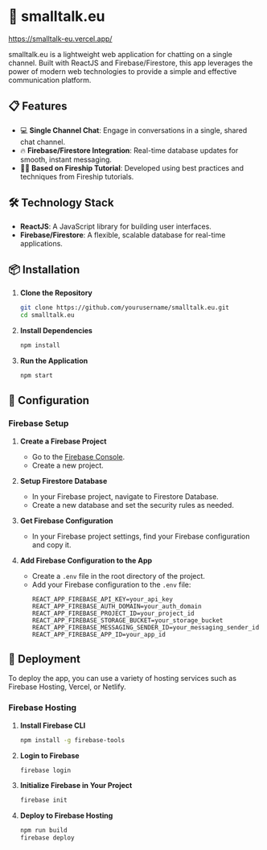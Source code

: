 # 💬 smalltalk.eu

https://smalltalk-eu.vercel.app/

smalltalk.eu is a lightweight web application for chatting on a single channel. Built with ReactJS and Firebase/Firestore, this app leverages the power of modern web technologies to provide a simple and effective communication platform.

## 📋 Features

- 💻 **Single Channel Chat**: Engage in conversations in a single, shared chat channel.
- 🔥 **Firebase/Firestore Integration**: Real-time database updates for smooth, instant messaging.
- 🧑‍🏫 **Based on Fireship Tutorial**: Developed using best practices and techniques from Fireship tutorials.

## 🛠️ Technology Stack

- **ReactJS**: A JavaScript library for building user interfaces.
- **Firebase/Firestore**: A flexible, scalable database for real-time applications.

## 📦 Installation

1. **Clone the Repository**
    ```bash
    git clone https://github.com/yourusername/smalltalk.eu.git
    cd smalltalk.eu
    ```

2. **Install Dependencies**
    ```bash
    npm install
    ```

3. **Run the Application**
    ```bash
    npm start
    ```

## 🔧 Configuration

### Firebase Setup

1. **Create a Firebase Project**
   - Go to the [Firebase Console](https://console.firebase.google.com/).
   - Create a new project.

2. **Setup Firestore Database**
   - In your Firebase project, navigate to Firestore Database.
   - Create a new database and set the security rules as needed.

3. **Get Firebase Configuration**
   - In your Firebase project settings, find your Firebase configuration and copy it.

4. **Add Firebase Configuration to the App**
   - Create a `.env` file in the root directory of the project.
   - Add your Firebase configuration to the `.env` file:
     ```env
     REACT_APP_FIREBASE_API_KEY=your_api_key
     REACT_APP_FIREBASE_AUTH_DOMAIN=your_auth_domain
     REACT_APP_FIREBASE_PROJECT_ID=your_project_id
     REACT_APP_FIREBASE_STORAGE_BUCKET=your_storage_bucket
     REACT_APP_FIREBASE_MESSAGING_SENDER_ID=your_messaging_sender_id
     REACT_APP_FIREBASE_APP_ID=your_app_id
     ```

## 🚀 Deployment

To deploy the app, you can use a variety of hosting services such as Firebase Hosting, Vercel, or Netlify.

### Firebase Hosting

1. **Install Firebase CLI**
    ```bash
    npm install -g firebase-tools
    ```

2. **Login to Firebase**
    ```bash
    firebase login
    ```

3. **Initialize Firebase in Your Project**
    ```bash
    firebase init
    ```

4. **Deploy to Firebase Hosting**
    ```bash
    npm run build
    firebase deploy
    ```
